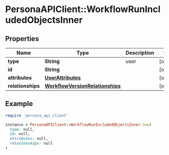 # PersonaAPIClient::WorkflowRunIncludedObjectsInner

## Properties

| Name | Type | Description | Notes |
| ---- | ---- | ----------- | ----- |
| **type** | **String** | user | [optional] |
| **id** | **String** |  | [optional] |
| **attributes** | [**UserAttributes**](UserAttributes.md) |  | [optional] |
| **relationships** | [**WorkflowVersionRelationships**](WorkflowVersionRelationships.md) |  | [optional] |

## Example

```ruby
require 'persona_api_client'

instance = PersonaAPIClient::WorkflowRunIncludedObjectsInner.new(
  type: null,
  id: null,
  attributes: null,
  relationships: null
)
```

